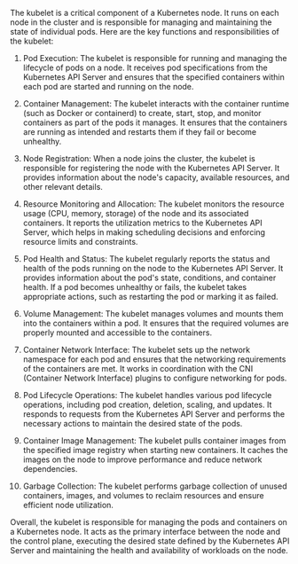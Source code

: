 The kubelet is a critical component of a Kubernetes node. It runs on each node in the cluster and is responsible for managing and maintaining the state of individual pods. Here are the key functions and responsibilities of the kubelet:

1. Pod Execution: The kubelet is responsible for running and managing the lifecycle of pods on a node. It receives pod specifications from the Kubernetes API Server and ensures that the specified containers within each pod are started and running on the node.

2. Container Management: The kubelet interacts with the container runtime (such as Docker or containerd) to create, start, stop, and monitor containers as part of the pods it manages. It ensures that the containers are running as intended and restarts them if they fail or become unhealthy.

3. Node Registration: When a node joins the cluster, the kubelet is responsible for registering the node with the Kubernetes API Server. It provides information about the node's capacity, available resources, and other relevant details.

4. Resource Monitoring and Allocation: The kubelet monitors the resource usage (CPU, memory, storage) of the node and its associated containers. It reports the utilization metrics to the Kubernetes API Server, which helps in making scheduling decisions and enforcing resource limits and constraints.

5. Pod Health and Status: The kubelet regularly reports the status and health of the pods running on the node to the Kubernetes API Server. It provides information about the pod's state, conditions, and container health. If a pod becomes unhealthy or fails, the kubelet takes appropriate actions, such as restarting the pod or marking it as failed.

6. Volume Management: The kubelet manages volumes and mounts them into the containers within a pod. It ensures that the required volumes are properly mounted and accessible to the containers.

7. Container Network Interface: The kubelet sets up the network namespace for each pod and ensures that the networking requirements of the containers are met. It works in coordination with the CNI (Container Network Interface) plugins to configure networking for pods.

8. Pod Lifecycle Operations: The kubelet handles various pod lifecycle operations, including pod creation, deletion, scaling, and updates. It responds to requests from the Kubernetes API Server and performs the necessary actions to maintain the desired state of the pods.

9. Container Image Management: The kubelet pulls container images from the specified image registry when starting new containers. It caches the images on the node to improve performance and reduce network dependencies.

10. Garbage Collection: The kubelet performs garbage collection of unused containers, images, and volumes to reclaim resources and ensure efficient node utilization.

Overall, the kubelet is responsible for managing the pods and containers on a Kubernetes node. It acts as the primary interface between the node and the control plane, executing the desired state defined by the Kubernetes API Server and maintaining the health and availability of workloads on the node.